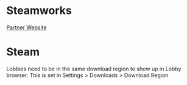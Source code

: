# Steamworks

[Partner Website](#https://partner.steamgames.com/)

# Steam

Lobbies need to be in the same download region to show up in Lobby browser. This is set in Settings > Downloads > Download Region